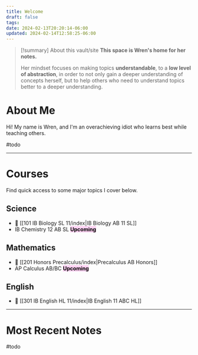 ```yaml
---
title: Welcome
draft: false
tags: 
date: 2024-02-13T20:20:14-06:00
updated: 2024-02-14T12:58:25-06:00
---
```


> [!summary] About this vault/site
>  **This space is Wren's home for her notes.** 
> 
> Her mindset focuses on making topics **understandable**, to a  **low level of abstraction**, in order to not only gain a deeper understanding of concepts herself, but to help others who need to understand topics better to a deeper understanding. 

# About Me

Hi! My name is Wren, and I'm an overachieving idiot who learns best while teaching others. 

#todo

---

# Courses

Find quick access to some major topics I cover below.

## Science

- 🔗 [[101 IB Biology SL 11/index|IB Biology AB 11 SL]]
- IB Chemistry 12 AB SL <mark style="background: #FFB8EBA6;">**Upcoming**</mark>

## Mathematics

- 🔗 [[201 Honors Precalculus/index|Precalculus AB Honors]]
- AP Calculus AB/BC <mark style="background: #FFB8EBA6;">**Upcoming**</mark>

## English

- 🔗 [[301 IB English HL 11/index|IB English 11 ABC HL]]

---

# Most Recent Notes

#todo